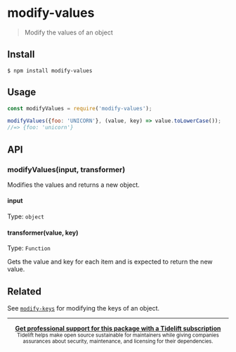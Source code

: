 # modify-values

> Modify the values of an object


## Install

```
$ npm install modify-values
```


## Usage

```js
const modifyValues = require('modify-values');

modifyValues({foo: 'UNICORN'}, (value, key) => value.toLowerCase());
//=> {foo: 'unicorn'}
```


## API

### modifyValues(input, transformer)

Modifies the values and returns a new object.

#### input

Type: `object`

#### transformer(value, key)

Type: `Function`

Gets the value and key for each item and is expected to return the new value.


## Related

See [`modify-keys`](https://github.com/sindresorhus/modify-keys) for modifying the keys of an object.


---

<div align="center">
	<b>
		<a href="https://tidelift.com/subscription/pkg/npm-modify-values?utm_source=npm-modify-values&utm_medium=referral&utm_campaign=readme">Get professional support for this package with a Tidelift subscription</a>
	</b>
	<br>
	<sub>
		Tidelift helps make open source sustainable for maintainers while giving companies<br>assurances about security, maintenance, and licensing for their dependencies.
	</sub>
</div>
